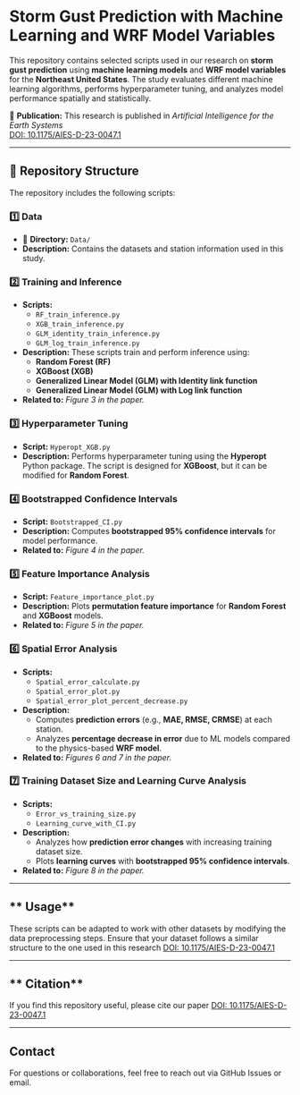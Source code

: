 # **Storm Gust Prediction with Machine Learning and WRF Model Variables**  

This repository contains selected scripts used in our research on **storm gust prediction** using **machine learning models** and **WRF model variables** for the **Northeast United States**. The study evaluates different machine learning algorithms, performs hyperparameter tuning, and analyzes model performance spatially and statistically.  

📄 **Publication:** This research is published in *Artificial Intelligence for the Earth Systems*  
[DOI: 10.1175/AIES-D-23-0047.1](https://doi.org/10.1175/AIES-D-23-0047.1)  

---

## **📂 Repository Structure**
The repository includes the following scripts:

### **1️⃣ Data**
- 📁 **Directory:** `Data/`  
- **Description:** Contains the datasets and station information used in this study.

### **2️⃣ Training and Inference**
- **Scripts:**
  - `RF_train_inference.py`  
  - `XGB_train_inference.py`  
  - `GLM_identity_train_inference.py`  
  - `GLM_log_train_inference.py`  
- **Description:** These scripts train and perform inference using:
  - **Random Forest (RF)**
  - **XGBoost (XGB)**
  - **Generalized Linear Model (GLM) with Identity link function**
  - **Generalized Linear Model (GLM) with Log link function**  
- **Related to:** *Figure 3 in the paper.*

### **3️⃣ Hyperparameter Tuning**
- **Script:** `Hyperopt_XGB.py`  
- **Description:** Performs hyperparameter tuning using the **Hyperopt** Python package. The script is designed for **XGBoost**, but it can be modified for **Random Forest**.

### **4️⃣ Bootstrapped Confidence Intervals**
- **Script:** `Bootstrapped_CI.py`  
- **Description:** Computes **bootstrapped 95% confidence intervals** for model performance.  
- **Related to:** *Figure 4 in the paper.*

### **5️⃣ Feature Importance Analysis**
- **Script:** `Feature_importance_plot.py`  
- **Description:** Plots **permutation feature importance** for **Random Forest** and **XGBoost** models.  
- **Related to:** *Figure 5 in the paper.*

### **6️⃣ Spatial Error Analysis**
- **Scripts:**
  - `Spatial_error_calculate.py`
  - `Spatial_error_plot.py`
  - `Spatial_error_plot_percent_decrease.py`  
- **Description:**  
  - Computes **prediction errors** (e.g., **MAE, RMSE, CRMSE**) at each station.  
  - Analyzes **percentage decrease in error** due to ML models compared to the physics-based **WRF model**.  
-  **Related to:** *Figures 6 and 7 in the paper.*

### **7️⃣ Training Dataset Size and Learning Curve Analysis**
- **Scripts:**
  - `Error_vs_training_size.py`
  - `Learning_curve_with_CI.py`  
- **Description:**  
  - Analyzes how **prediction error changes** with increasing training dataset size.  
  - Plots **learning curves** with **bootstrapped 95% confidence intervals**.  
- **Related to:** *Figure 8 in the paper.*

---

## ** Usage**
These scripts can be adapted to work with other datasets by modifying the data preprocessing steps. Ensure that your dataset follows a similar structure to the one used in this research [DOI: 10.1175/AIES-D-23-0047.1](https://doi.org/10.1175/AIES-D-23-0047.1) 

---
## ** Citation**
If you find this repository useful, please cite our paper [DOI: 10.1175/AIES-D-23-0047.1](https://doi.org/10.1175/AIES-D-23-0047.1)

---
## **Contact**

For questions or collaborations, feel free to reach out via GitHub Issues or email.


